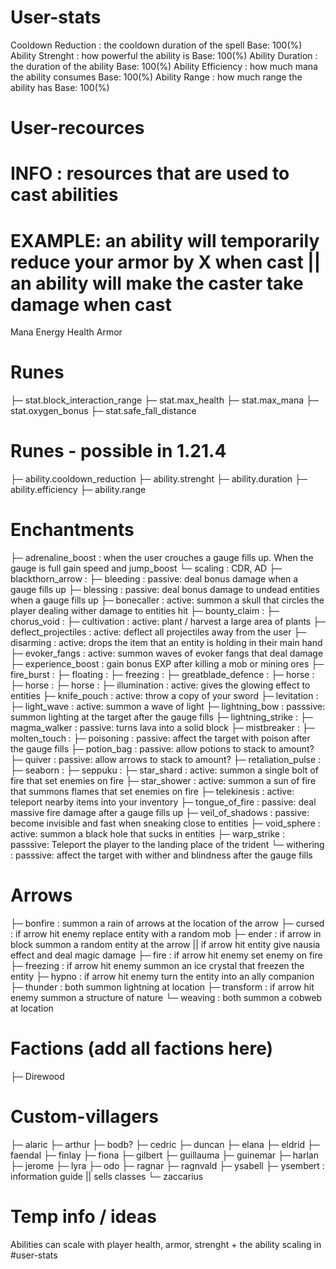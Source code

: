 # User-stats
Cooldown Reduction          : the cooldown duration of the spell        Base: 100(%)
Ability Strenght            : how powerful the ability is               Base: 100(%)
Ability Duration            : the duration of the ability               Base: 100(%)
Ability Efficiency          : how much mana the ability consumes        Base: 100(%)
Ability Range               : how much range the ability has            Base: 100(%)

# User-recources
# INFO : resources that are used to cast abilities
# EXAMPLE: an ability will temporarily reduce your armor by X when cast || an ability will make the caster take damage when cast
Mana
Energy
Health
Armor

# Runes
├─  stat.block_interaction_range
├─  stat.max_health
├─  stat.max_mana
├─  stat.oxygen_bonus
├─  stat.safe_fall_distance
# Runes - possible in 1.21.4
├─  ability.cooldown_reduction
├─  ability.strenght
├─  ability.duration
├─  ability.efficiency
├─  ability.range

# Enchantments
├─  adrenaline_boost        : when the user crouches a gauge fills up. When the gauge is full gain speed and jump_boost
    └─ scaling              : CDR, AD
├─  blackthorn_arrow        :
├─  bleeding                : passive: deal bonus damage when a gauge fills up
├─  blessing                : passive: deal bonus damage to undead entities when a gauge fills up
├─  bonecaller              : active: summon a skull that circles the player dealing wither damage to entities hit
├─  bounty_claim            :
├─  chorus_void             : 
├─  cultivation             : active: plant / harvest a large area of plants
├─  deflect_projectiles     : active: deflect all projectiles away from the user
├─  disarming               : active: drops the item that an entity is holding in their main hand
├─  evoker_fangs            : active: summon waves of evoker fangs that deal damage
├─  experience_boost        : gain bonus EXP after killing a mob or mining ores
├─  fire_burst              :
├─  floating                :
├─  freezing                : 
├─  greatblade_defence      :
├─  horse                   :
├─  horse                   :
├─  horse                   :
├─  illumination            : active: gives the glowing effect to entities
├─  knife_pouch             : active: throw a copy of your sword
├─  levitation              : 
├─  light_wave              : active: summon a wave of light
├─  lightning_bow           : passsive: summon lighting at the target after the gauge fills
├─  lightning_strike        :
├─  magma_walker            : passive: turns lava into a solid block
├─  mistbreaker             :
├─  molten_touch            : 
├─  poisoning               : passive: affect the target with poison after the gauge fills
├─  potion_bag              : passive: allow potions to stack to amount?
├─  quiver                  : passive: allow arrows to stack to amount?
├─  retaliation_pulse       :
├─  seaborn                 :
├─  seppuku                 :
├─  star_shard              : active: summon a single bolt of fire that set enemies on fire
├─  star_shower             : active: summon a sun of fire that summons flames that set enemies on fire
├─  telekinesis             : active: teleport nearby items into your inventory
├─  tongue_of_fire          : passive: deal massive fire damage after a gauge fills up
├─  veil_of_shadows         : passive: become invisible and fast when sneaking close to entities
├─  void_sphere             : active: summon a black hole that sucks in entities
├─  warp_strike             : passsive: Teleport the player to the landing place of the trident
└─  withering               : passsive: affect the target with wither and blindness after the gauge fills

# Arrows
├─  bonfire                 : summon a rain of arrows at the location of the arrow
├─  cursed                  : if arrow hit enemy replace entity with a random mob
├─  ender                   : if arrow in block summon a random entity at the arrow || if arrow hit entity give nausia effect and deal magic damage
├─  fire                    : if arrow hit enemy set enemy on fire
├─  freezing                : if arrow hit enemy summon an ice crystal that freezen the entity
├─  hypno                   : if arrow hit enemy turn the entity into an ally companion
├─  thunder                 : both summon lightning at location
├─  transform               : if arrow hit enemy summon a structure of nature
└─  weaving                 : both summon a cobweb at location

# Factions (add all factions here)
├─  Direwood
 

# Custom-villagers
├─  alaric
├─  arthur
├─  bodb?
├─  cedric
├─  duncan
├─  elana
├─  eldrid
├─  faendal
├─  finlay
├─  fiona
├─  gilbert
├─  guillauma
├─  guinemar
├─  harlan
├─  jerome
├─  lyra
├─  odo
├─  ragnar
├─  ragnvald
├─  ysabell
├─  ysembert                : information guide || sells classes
└─  zaccarius


# Temp info / ideas
Abilities can scale with player health, armor, strenght + the ability scaling in #user-stats

